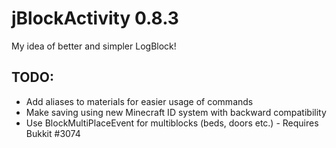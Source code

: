 jBlockActivity 0.8.3
==============

My idea of better and simpler LogBlock!

## TODO: 
* Add aliases to materials for easier usage of commands
* Make saving using new Minecraft ID system with backward compatibility
* Use BlockMultiPlaceEvent for multiblocks (beds, doors etc.) - Requires Bukkit #3074
